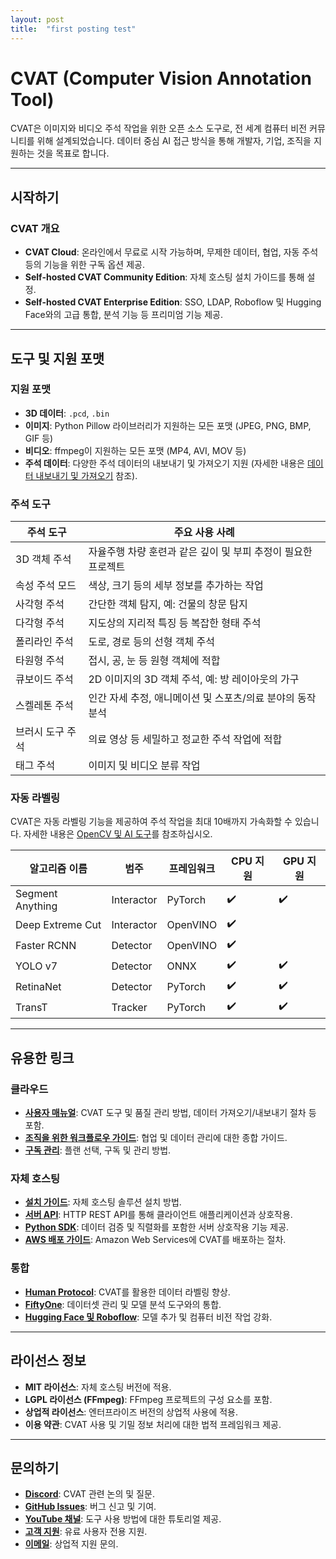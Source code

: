 ```yaml
---
layout: post
title:  "first posting test"
---
```


# CVAT (Computer Vision Annotation Tool)

CVAT은 이미지와 비디오 주석 작업을 위한 오픈 소스 도구로, 전 세계 컴퓨터 비전 커뮤니티를 위해 설계되었습니다. 데이터 중심 AI 접근 방식을 통해 개발자, 기업, 조직을 지원하는 것을 목표로 합니다.

---

## 시작하기

### CVAT 개요

- **CVAT Cloud**: 온라인에서 무료로 시작 가능하며, 무제한 데이터, 협업, 자동 주석 등의 기능을 위한 구독 옵션 제공.
- **Self-hosted CVAT Community Edition**: 자체 호스팅 설치 가이드를 통해 설정.
- **Self-hosted CVAT Enterprise Edition**: SSO, LDAP, Roboflow 및 Hugging Face와의 고급 통합, 분석 기능 등 프리미엄 기능 제공.

---

## 도구 및 지원 포맷

### 지원 포맷

- **3D 데이터**: `.pcd`, `.bin`
- **이미지**: Python Pillow 라이브러리가 지원하는 모든 포맷 (JPEG, PNG, BMP, GIF 등)
- **비디오**: ffmpeg이 지원하는 모든 포맷 (MP4, AVI, MOV 등)
- **주석 데이터**: 다양한 주석 데이터의 내보내기 및 가져오기 지원 (자세한 내용은 [데이터 내보내기 및 가져오기](#) 참조).

### 주석 도구

| 주석 도구                   | 주요 사용 사례                                                                 |
|-----------------------------|-----------------------------------------------------------------------------|
| 3D 객체 주석                 | 자율주행 차량 훈련과 같은 깊이 및 부피 추정이 필요한 프로젝트               |
| 속성 주석 모드               | 색상, 크기 등의 세부 정보를 추가하는 작업                                     |
| 사각형 주석                  | 간단한 객체 탐지, 예: 건물의 창문 탐지                                        |
| 다각형 주석                  | 지도상의 지리적 특징 등 복잡한 형태 주석                                      |
| 폴리라인 주석                | 도로, 경로 등의 선형 객체 주석                                               |
| 타원형 주석                  | 접시, 공, 눈 등 원형 객체에 적합                                              |
| 큐보이드 주석                | 2D 이미지의 3D 객체 주석, 예: 방 레이아웃의 가구                              |
| 스켈레톤 주석                | 인간 자세 추정, 애니메이션 및 스포츠/의료 분야의 동작 분석                    |
| 브러시 도구 주석             | 의료 영상 등 세밀하고 정교한 주석 작업에 적합                                 |
| 태그 주석                    | 이미지 및 비디오 분류 작업                                                   |

### 자동 라벨링

CVAT은 자동 라벨링 기능을 제공하여 주석 작업을 최대 10배까지 가속화할 수 있습니다. 자세한 내용은 [OpenCV 및 AI 도구](#)를 참조하십시오.

| 알고리즘 이름                | 범주          | 프레임워크 | CPU 지원 | GPU 지원 |
|-----------------------------|--------------|-----------|----------|----------|
| Segment Anything           | Interactor   | PyTorch   | ✔️       | ✔️       |
| Deep Extreme Cut           | Interactor   | OpenVINO  | ✔️       |          |
| Faster RCNN                | Detector     | OpenVINO  | ✔️       |          |
| YOLO v7                    | Detector     | ONNX      | ✔️       | ✔️       |
| RetinaNet                  | Detector     | PyTorch   | ✔️       | ✔️       |
| TransT                     | Tracker      | PyTorch   | ✔️       | ✔️       |

---

## 유용한 링크

### 클라우드

- **[사용자 매뉴얼](#)**: CVAT 도구 및 품질 관리 방법, 데이터 가져오기/내보내기 절차 등 포함.
- **[조직을 위한 워크플로우 가이드](#)**: 협업 및 데이터 관리에 대한 종합 가이드.
- **[구독 관리](#)**: 플랜 선택, 구독 및 관리 방법.

### 자체 호스팅

- **[설치 가이드](#)**: 자체 호스팅 솔루션 설치 방법.
- **[서버 API](#)**: HTTP REST API를 통해 클라이언트 애플리케이션과 상호작용.
- **[Python SDK](#)**: 데이터 검증 및 직렬화를 포함한 서버 상호작용 기능 제공.
- **[AWS 배포 가이드](#)**: Amazon Web Services에 CVAT를 배포하는 절차.

### 통합

- **[Human Protocol](#)**: CVAT를 활용한 데이터 라벨링 향상.
- **[FiftyOne](#)**: 데이터셋 관리 및 모델 분석 도구와의 통합.
- **[Hugging Face 및 Roboflow](#)**: 모델 추가 및 컴퓨터 비전 작업 강화.

---

## 라이선스 정보

- **MIT 라이선스**: 자체 호스팅 버전에 적용.
- **LGPL 라이선스 (FFmpeg)**: FFmpeg 프로젝트의 구성 요소를 포함.
- **상업적 라이선스**: 엔터프라이즈 버전의 상업적 사용에 적용.
- **이용 약관**: CVAT 사용 및 기밀 정보 처리에 대한 법적 프레임워크 제공.

---

## 문의하기

- **[Discord](#)**: CVAT 관련 논의 및 질문.
- **[GitHub Issues](#)**: 버그 신고 및 기여.
- **[YouTube 채널](#)**: 도구 사용 방법에 대한 튜토리얼 제공.
- **[고객 지원](#)**: 유료 사용자 전용 지원.
- **[이메일](mailto:contact@cvat.ai)**: 상업적 지원 문의.
